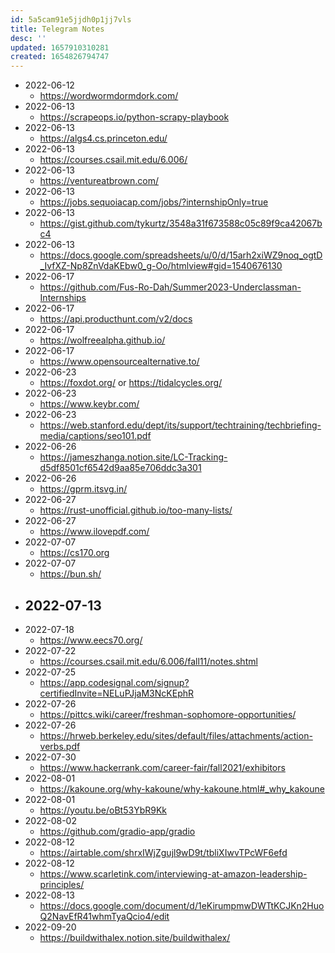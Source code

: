 ```yaml
---
id: 5a5cam91e5jjdh0p1jj7vls
title: Telegram Notes
desc: ''
updated: 1657910310281
created: 1654826794747
---
```


- 2022-06-12
	- https://wordwormdormdork.com/
- 2022-06-13
	- https://scrapeops.io/python-scrapy-playbook
- 2022-06-13
	- https://algs4.cs.princeton.edu/
- 2022-06-13
	- https://courses.csail.mit.edu/6.006/
- 2022-06-13
	- https://ventureatbrown.com/
- 2022-06-13
	- https://jobs.sequoiacap.com/jobs/?internshipOnly=true
- 2022-06-13
	- https://gist.github.com/tykurtz/3548a31f673588c05c89f9ca42067bc4
- 2022-06-13
	- https://docs.google.com/spreadsheets/u/0/d/15arh2xiWZ9noq_ogtD_IvfXZ-Np8ZnVdaKEbw0_g-Oo/htmlview#gid=1540676130
- 2022-06-17
	- https://github.com/Fus-Ro-Dah/Summer2023-Underclassman-Internships
- 2022-06-17
	- https://api.producthunt.com/v2/docs
- 2022-06-17
	- https://wolfreealpha.github.io/
- 2022-06-17
	- https://www.opensourcealternative.to/
- 2022-06-23
	- https://foxdot.org/ or https://tidalcycles.org/
- 2022-06-23
	- https://www.keybr.com/
- 2022-06-23
	- https://web.stanford.edu/dept/its/support/techtraining/techbriefing-media/captions/seo101.pdf
- 2022-06-26
	- https://jameszhanga.notion.site/LC-Tracking-d5df8501cf6542d9aa85e706ddc3a301
- 2022-06-26
	- https://gprm.itsvg.in/
- 2022-06-27
	- https://rust-unofficial.github.io/too-many-lists/
- 2022-06-27
	- https://www.ilovepdf.com/
- 2022-07-07
	- https://cs170.org
- 2022-07-07
	- https://bun.sh/
- 2022-07-13
	- 
- 2022-07-18
	- https://www.eecs70.org/
- 2022-07-22
	- https://courses.csail.mit.edu/6.006/fall11/notes.shtml
- 2022-07-25
	- https://app.codesignal.com/signup?certifiedInvite=NELuPJjaM3NcKEphR
- 2022-07-26
	- https://pittcs.wiki/career/freshman-sophomore-opportunities/
- 2022-07-26
	- https://hrweb.berkeley.edu/sites/default/files/attachments/action-verbs.pdf
- 2022-07-30
	- https://www.hackerrank.com/career-fair/fall2021/exhibitors
- 2022-08-01
	- https://kakoune.org/why-kakoune/why-kakoune.html#_why_kakoune
- 2022-08-01
	- https://youtu.be/oBt53YbR9Kk
- 2022-08-02
	- https://github.com/gradio-app/gradio
- 2022-08-12
	- https://airtable.com/shrxIWjZgujl9wD9t/tbliXIwvTPcWF6efd
- 2022-08-12
	- https://www.scarletink.com/interviewing-at-amazon-leadership-principles/
- 2022-08-13
	- https://docs.google.com/document/d/1eKirumpmwDWTtKCJKn2HuoQ2NavEfR41whmTyaQcio4/edit
- 2022-09-20
	- https://buildwithalex.notion.site/buildwithalex/